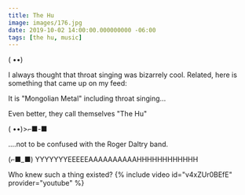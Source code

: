```yaml
---
title: The Hu
image: images/176.jpg
date: 2019-10-02 14:00:00.000000000 -06:00
tags: [the hu, music]
---
```



( ••)

I always thought that throat singing was bizarrely cool.  Related, here is something that came up on my feed:

It is "Mongolian Metal" including throat singing...

Even better, they call themselves "The Hu"

( ••)>⌐■-■

....not to be confused with the Roger Daltry band.

(⌐■_■)
YYYYYYYEEEEEAAAAAAAAAAHHHHHHHHHHHH

 

Who knew such a thing existed?
{% include video id="v4xZUr0BEfE" provider="youtube" %}

